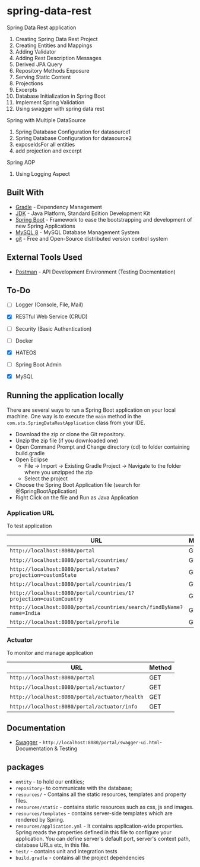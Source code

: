 # spring-data-rest
Spring Data Rest application

1. Creating Spring Data Rest Project
2. Creating Entities and Mappings
3. Adding Validator 
4. Adding Rest Description Messages 
5. Derived JPA Query
6. Repository Methods Exposure
7. Serving Static Content 
8. Projections 
9. Excerpts
10. Database Initialization in Spring Boot 
11. Implement Spring Validation
12. Using swagger with spring data rest

Spring with Multiple DataSource
1. Spring Database Configuration for datasource1
2. Spring Database Configuration for datasource2
3. exposeIdsFor all entities
4. add projection and excerpt

Spring AOP
1. Using Logging Aspect

## Built With

* 	[Gradle](https://gradle.org/) - Dependency Management
* 	[JDK](http://www.oracle.com/technetwork/java/javase/downloads/jdk8-downloads-2133151.html) - Java Platform, Standard Edition Development Kit 
* 	[Spring Boot](https://spring.io/projects/spring-boot) - Framework to ease the bootstrapping and development of new Spring Applications
*   [MySQL 8](https://dev.mysql.com/doc/relnotes/mysql/8.0/en/) - MySQL Database Management System
* 	[git](https://git-scm.com/) - Free and Open-Source distributed version control system 

## External Tools Used

* [Postman](https://www.getpostman.com/) - API Development Environment (Testing Docmentation)

## To-Do

- [ ] Logger (Console, File, Mail)
- [x] RESTful Web Service (CRUD)
- [ ] Security (Basic Authentication)
- [ ] Docker
- [x] HATEOS
- [ ] Spring Boot Admin
- [x] MySQL


## Running the application locally

There are several ways to run a Spring Boot application on your local machine. One way is to execute the `main` method in the `com.sts.SpringDataRestApplication` class from your IDE.

- Download the zip or clone the Git repository.
- Unzip the zip file (if you downloaded one)
- Open Command Prompt and Change directory (cd) to folder containing build.gradle
- Open Eclipse 
   - File -> Import -> Existing Gradle Project -> Navigate to the folder where you unzipped the zip
   - Select the project
- Choose the Spring Boot Application file (search for @SpringBootApplication)
- Right Click on the file and Run as Java Application

### Application URL

To test application

|  URL 																				|  Method |
|-----------------------------------------------------------------------------------|---------|
|`http://localhost:8080/portal`  													| GET |
|`http://localhost:8080/portal/countries/`             							| GET |
|`http://localhost:8080/portal/states?projection=customState`      		| GET |
|`http://localhost:8080/portal/countries/1`    									| GET |
|`http://localhost:8080/portal/countries/1?projection=customCountry`    	| GET |
|`http://localhost:8080/portal/countries/search/findByName?name=India`	| GET |
|`http://localhost:8080/portal/profile` 											| GET |


### Actuator

To monitor and manage application

|  URL |  Method |
|----------|--------------|
|`http://localhost:8080/portal`  						| GET |
|`http://localhost:8080/portal/actuator/`             | GET |
|`http://localhost:8080/portal/actuator/health`    	| GET |
|`http://localhost:8080/portal/actuator/info`      	| GET |


## Documentation

* [Swagger](http://localhost:8080/portal/swagger-ui.html) - `http://localhost:8080/portal/swagger-ui.html`- Documentation & Testing


## packages

- `entity` - to hold our entities;
- `repository`- to communicate with the database;
- `resources/` - Contains all the static resources, templates and property files.
- `resources/static` - contains static resources such as css, js and images.
- `resources/templates` - contains server-side templates which are rendered by Spring.
- `resources/application.yml` - It contains application-wide properties. Spring reads the properties defined in this file to configure your application. You can define server's default port, server's context path, database URLs etc, in this file.
- `test/` - contains unit and integration tests
- `build.gradle` - contains all the project dependencies
 

